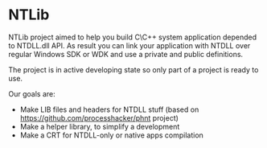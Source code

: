 # NTLib

NTLib project aimed to help you build C\C++ system application depended to NTDLL.dll API. As result you can link your application with NTDLL over regular Windows SDK or WDK and use a private and public definitions.

The project is in active developing state so only part of a project is ready to use.

Our goals are:
- Make LIB files and headers for NTDLL stuff (based on https://github.com/processhacker/phnt project)
- Make a helper library, to simplify a development
- Make a CRT for NTDLL-only or native apps compilation
